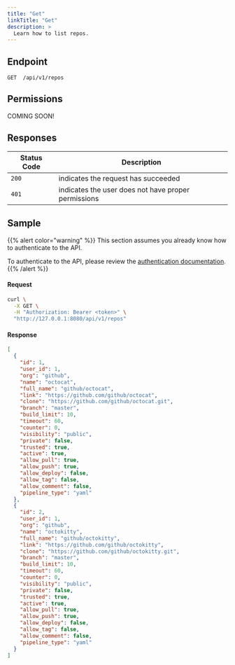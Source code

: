 ```yaml
---
title: "Get"
linkTitle: "Get"
description: >
  Learn how to list repos.
---
```


## Endpoint

```
GET  /api/v1/repos
```

## Permissions

COMING SOON!

## Responses

| Status Code | Description                                         |
| ----------- | --------------------------------------------------- |
| `200`       | indicates the request has succeeded                 |
| `401`       | indicates the user does not have proper permissions |

## Sample

{{% alert color="warning" %}}
This section assumes you already know how to authenticate to the API.

To authenticate to the API, please review the [authentication documentation](/docs/reference/api/authentication/).
{{% /alert %}}

#### Request

```sh
curl \
  -X GET \
  -H "Authorization: Bearer <token>" \
  "http://127.0.0.1:8080/api/v1/repos"
```

#### Response

```json
[
  {
    "id": 1,
    "user_id": 1,
    "org": "github",
    "name": "octocat",
    "full_name": "github/octocat",
    "link": "https://github.com/github/octocat",
    "clone": "https://github.com/github/octocat.git",
    "branch": "master",
    "build_limit": 10,
    "timeout": 60,
    "counter": 0,
    "visibility": "public",
    "private": false,
    "trusted": true,
    "active": true,
    "allow_pull": true,
    "allow_push": true,
    "allow_deploy": false,
    "allow_tag": false,
    "allow_comment": false,
    "pipeline_type": "yaml"
  },
  {
    "id": 2,
    "user_id": 1,
    "org": "github",
    "name": "octokitty",
    "full_name": "github/octokitty",
    "link": "https://github.com/github/octokitty",
    "clone": "https://github.com/github/octokitty.git",
    "branch": "master",
    "build_limit": 10,
    "timeout": 60,
    "counter": 0,
    "visibility": "public",
    "private": false,
    "trusted": true,
    "active": true,
    "allow_pull": true,
    "allow_push": true,
    "allow_deploy": false,
    "allow_tag": false,
    "allow_comment": false,
    "pipeline_type": "yaml"
  }
]
```
